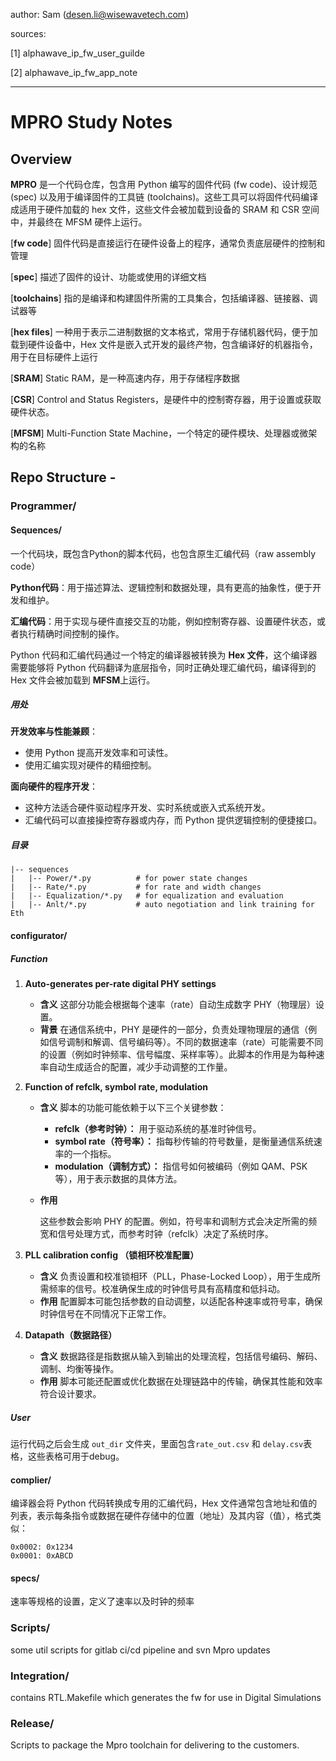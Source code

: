 author: Sam (desen.li@wisewavetech.com)

sources: 

[1] alphawave_ip_fw_user_guilde

[2] alphawave_ip_fw_app_note

---

# MPRO Study Notes



## Overview

**MPRO** 是一个代码仓库，包含用 Python 编写的固件代码 (fw code)、设计规范 (spec) 以及用于编译固件的工具链 (toolchains)。这些工具可以将固件代码编译成适用于硬件加载的 hex 文件，这些文件会被加载到设备的 SRAM 和 CSR 空间中，并最终在 MFSM 硬件上运行。

[**fw code**] 固件代码是直接运行在硬件设备上的程序，通常负责底层硬件的控制和管理

[**spec**] 描述了固件的设计、功能或使用的详细文档

[**toolchains**] 指的是编译和构建固件所需的工具集合，包括编译器、链接器、调试器等

[**hex files**] 一种用于表示二进制数据的文本格式，常用于存储机器代码，便于加载到硬件设备中，Hex 文件是嵌入式开发的最终产物，包含编译好的机器指令，用于在目标硬件上运行

[**SRAM**] Static RAM，是一种高速内存，用于存储程序数据

[**CSR**] Control and Status Registers，是硬件中的控制寄存器，用于设置或获取硬件状态。

[**MFSM**] Multi-Function State Machine，一个特定的硬件模块、处理器或微架构的名称



## Repo Structure - 

### Programmer/

#### Sequences/

一个代码块，既包含Python的脚本代码，也包含原生汇编代码（raw assembly code）

​      **Python代码**：用于描述算法、逻辑控制和数据处理，具有更高的抽象性，便于开发和维护。

​      **汇编代码**：用于实现与硬件直接交互的功能，例如控制寄存器、设置硬件状态，或者执行精确时间控制的操作。

Python 代码和汇编代码通过一个特定的编译器被转换为 **Hex 文件**，这个编译器需要能够将 Python 代码翻译为底层指令，同时正确处理汇编代码，编译得到的 Hex 文件会被加载到 **MFSM**上运行。

##### 用处

**开发效率与性能兼顾**：

- 使用 Python 提高开发效率和可读性。
- 使用汇编实现对硬件的精细控制。

**面向硬件的程序开发**：

- 这种方法适合硬件驱动程序开发、实时系统或嵌入式系统开发。
- 汇编代码可以直接操控寄存器或内存，而 Python 提供逻辑控制的便捷接口。

##### 目录

~~~
|-- sequences
|   |-- Power/*.py          # for power state changes
|   |-- Rate/*.py           # for rate and width changes
|   |-- Equalization/*.py   # for equalization and evaluation
|   |-- Anlt/*.py           # auto negotiation and link training for Eth
~~~



#### configurator/

##### Function

1. **Auto-generates per-rate digital PHY settings**
   - **含义**
     这部分功能会根据每个速率（rate）自动生成数字 PHY（物理层）设置。
   - **背景**
     在通信系统中，PHY 是硬件的一部分，负责处理物理层的通信（例如信号调制和解调、信号编码等）。不同的数据速率（rate）可能需要不同的设置（例如时钟频率、信号幅度、采样率等）。此脚本的作用是为每种速率自动生成适合的配置，减少手动调整的工作量。

2. **Function of refclk, symbol rate, modulation**

   - **含义**
     脚本的功能可能依赖于以下三个关键参数：

     - **refclk（参考时钟）：** 用于驱动系统的基准时钟信号。
     - **symbol rate（符号率）：** 指每秒传输的符号数量，是衡量通信系统速率的一个指标。
     - **modulation（调制方式）：** 指信号如何被编码（例如 QAM、PSK 等），用于表示数据的具体方法。

   - **作用**

     这些参数会影响 PHY 的配置。例如，符号率和调制方式会决定所需的频宽和信号处理方式，而参考时钟（refclk）决定了系统时序。

3. **PLL calibration config （锁相环校准配置）**

   - **含义**
     负责设置和校准锁相环（PLL，Phase-Locked Loop），用于生成所需频率的信号。校准确保生成的时钟信号具有高精度和低抖动。
   - **作用**
     配置脚本可能包括参数的自动调整，以适配各种速率或符号率，确保时钟信号在不同情况下正常工作。

4. **Datapath（数据路径）**

   - **含义**
     数据路径是指数据从输入到输出的处理流程，包括信号编码、解码、调制、均衡等操作。
   - **作用**
     脚本可能还配置或优化数据在处理链路中的传输，确保其性能和效率符合设计要求。



##### User

运行代码之后会生成 `out_dir` 文件夹，里面包含`rate_out.csv` 和 `delay.csv`表格，这些表格可用于debug。



#### complier/

编译器会将 Python 代码转换成专用的汇编代码，Hex 文件通常包含地址和值的列表，表示每条指令或数据在硬件存储中的位置（地址）及其内容（值），格式类似：

~~~assembly
0x0002: 0x1234
0x0001: 0xABCD
~~~



#### specs/

速率等规格的设置，定义了速率以及时钟的频率



### Scripts/

some util scripts for gitlab ci/cd pipeline and svn Mpro updates



### Integration/

contains RTL.Makefile which generates the fw for use in Digital Simulations



### Release/

Scripts to package the Mpro toolchain for delivering to the customers.



